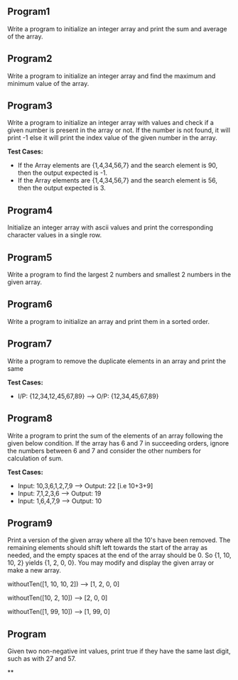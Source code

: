 ## Program1
Write a program to initialize an integer array and print the sum and average of the array.
## Program2
Write a program to initialize an integer array and find the maximum and minimum value of the array.
## Program3
Write a program to initialize an integer array with values and check if a given number is present in the array or not. If the number is not found, it will print -1 else it will print the index value of the given number in the array.

**Test Cases:**
-  If the Array elements are {1,4,34,56,7} and the search element is 90, then the output expected is -1.
-  If the Array elements are {1,4,34,56,7} and the search element is 56, then the output expected is 3.
## Program4
Initialize an integer array with ascii values and print the corresponding character values in a single row.
## Program5
Write a program to find the largest 2 numbers and smallest 2 numbers in the given array.
## Program6
Write a program to initialize an array and print them in a sorted order.
## Program7
Write a program to remove the duplicate elements in an array and print the same

**Test Cases:**
- I/P: {12,34,12,45,67,89} --> O/P: {12,34,45,67,89}
## Program8
Write a program to print the sum of the elements of an array following the given below condition. If the array has 6 and 7 in succeeding orders, ignore the numbers between 6 and 7 and consider the other numbers for calculation of sum.

**Test Cases:**
- Input: 10,3,6,1,2,7,9  --> Output: 22 [i.e 10+3+9]
- Input: 7,1,2,3,6  --> Output: 19
- Input: 1,6,4,7,9 --> Output: 10

## Program9
Print a version of the given array where all the 10's have been removed. The remaining elements should shift left towards the start of the array as needed, and the empty spaces at the end of the array should be 0. So {1, 10, 10, 2} yields {1, 2, 0, 0}. You may modify and display the given array or make a new array.

withoutTen([1, 10, 10, 2]) --> [1, 2, 0, 0]

withoutTen([10, 2, 10]) --> [2, 0, 0]

withoutTen([1, 99, 10]) --> [1, 99, 0]

## Program
Given two non-negative int values, print true if they have the same last digit, such as with 27 and 57. 



**
